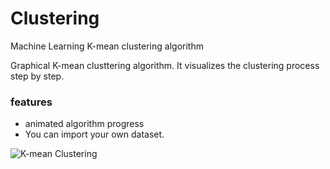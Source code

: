 # Clustering
Machine Learning K-mean clustering algorithm

Graphical K-mean clusttering algorithm. It visualizes the clustering process step by step.

### features
* animated algorithm progress
* You can import your own dataset.

![K-mean Clustering](https://m-shaeri.ir/blog/wp-content/uploads/2021/05/K-mean.jpg)

